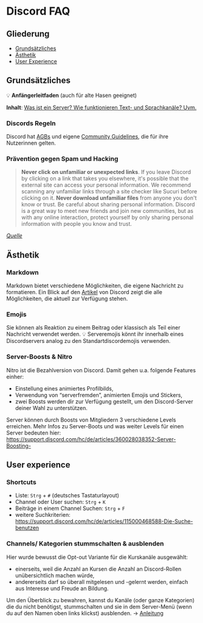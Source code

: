 # Discord FAQ

## Gliederung
- [Grundsätzliches](#grundsätzliches)
- [Ästhetik](#ästhetik)
- [User Experience](#user-experience)

## Grundsätzliches
💡 **Anfängerleitfaden** (auch für alte Hasen geeignet)

__Inhalt__: [Was ist ein Server? Wie funktionieren Text- und Sprachkanäle? Uvm.](https://support.discord.com/hc/de/articles/360045138571-Discord-Anfängerleitfaden)

### Discords Regeln

Discord hat [AGBs](https://discord.com/terms) und eigene [Community Guidelines](https://discord.com/guidelines), die für ihre Nutzerinnen gelten.

### Prävention gegen Spam und Hacking

> **Never click on unfamiliar or unexpected links**. If you leave Discord by clicking on a link that takes you elsewhere, it's possible that the external site can access your personal information. We recommend scanning any unfamiliar links through a site checker like Sucuri before clicking on it.
> **Never download unfamiliar files** from anyone you don't know or trust.
> Be careful about sharing personal information. Discord is a great way to meet new friends and join new communities, but as with any online interaction, protect yourself by only sharing personal information with people you know and trust.

*[Quelle](https://discord.com/safety/360044104071-Tips-against-spam-and-hacking)*

## Ästhetik
### Markdown

Markdown bietet verschiedene Möglichkeiten, die eigene Nachricht zu formatieren. Ein Blick auf den [Artikel](https://support.discord.com/hc/en-us/articles/210298617-Markdown-Text-101-Chat-Formatting-Bold-Italic-Underline-) von Discord zeigt die alle Möglichkeiten, die aktuell zur Verfügung stehen.

### Emojis

Sie können als Reaktion zu einem Beitrag oder klassisch als Teil einer Nachricht verwendet werden.
💡 Serveremojis könnt ihr innerhalb eines Discordservers analog zu den Standartdiscordemojis verwenden.

### Server-Boosts & Nitro

Nitro ist die Bezahlversion von Discord. Damit gehen u.a. folgende Features einher: 
- Einstellung eines animiertes Profilbilds, 
- Verwendung von “serverfremden”, animierten Emojis und Stickers,
- zwei Boosts werden dir zur Verfügung gestellt, um den Discord-Server deiner Wahl zu unterstützen. 

Server können durch Boosts von Mitgliedern 3 verschiedene Levels erreichen. 
Mehr Infos zu Server-Boots und was weiter Levels für einen Server bedeuten hier: https://support.discord.com/hc/de/articles/360028038352-Server-Boosting-


## User experience
### Shortcuts

- Liste: `Strg` + `#` (deutsches Tastaturlayout)
- Channel oder User suchen: `Strg` + `K` 
- Beiträge in einem Channel Suchen: `Strg` + `F`
- weitere Suchkriterien: https://support.discord.com/hc/de/articles/115000468588-Die-Suche-benutzen

### Channels/ Kategorien stummschalten & ausblenden

Hier wurde bewusst die Opt-out Variante für die Kurskanäle ausgewählt:
- einerseits, weil die Anzahl an Kursen die Anzahl an Discord-Rollen unübersichtlich machen würde,
- andererseits darf so überall mitgelesen und -gelernt werden, einfach aus Interesse und Freude an Bildung.

Um den Überblick zu bewahren, kannst du Kanäle (oder ganze Kategorien) die du nicht benötigst, stummschalten und sie in dem Server-Menü (wenn du auf den Namen oben links klickst) ausblenden. 
-> [Anleitung](https://support.discord.com/hc/de/articles/213599277-Wie-verstecke-Ich-stumme-Kanäle-) 
